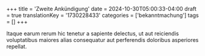 +++
title = 'Zweite Ankündigung'
date = 2024-10-30T05:00:33-04:00
draft = true
translationKey = '1730228433'
categories = ['bekanntmachung']
tags = []
+++

Itaque earum rerum hic tenetur a sapiente delectus, ut aut reiciendis voluptatibus maiores alias consequatur aut perferendis doloribus asperiores repellat.
